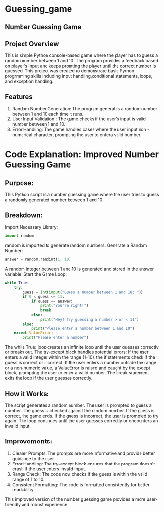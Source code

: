 # Guessing_game
## Number Guessing Game
## Project Overview
This is simple Python console-based game where the player has to guess a random number between 1 and 10. The program provides a feedback based on player's input and keeps promting the player until the correct number is guessed. This project was created to demonstrate basic Python progrmming skills including input handling,conditional statements, loops, and exception handling.
## Features
1. Random Number Generation: The program generates a random number between 1 and 10 each time it runs.
2. User Input Validation : The game checks if the user's input is valid number between 1 and 10.
3. Error Handling: The game handles cases where the user input non - numerical character, prompting the user to entera valid number.
# Code Explanation: Improved Number Guessing Game
## Purpose:
This Python script is a number guessing game where the user tries to guess a randomly generated number between 1 and 10.

## Breakdown:

Import Necessary Library:

~~~python
import random
~~~

random is imported to generate random numbers.
Generate a Random Number:

~~~python
answer = random.randint(1, 10)
~~~

A random integer between 1 and 10 is generated and stored in the answer variable.
Start the Game Loop:

~~~python
while True:
    try:
        guess = int(input("Guess a number between 1 and 10: "))
        if 0 < guess <= 11:
            if guess == answer:
                print("You're right!")
                break
            else:
                print("Hey! Try guessing a number > or < 11")
        else:
            print("Please enter a number between 1 and 10")
    except ValueError:
        print("Please enter a number")
~~~

The while True: loop creates an infinite loop until the user guesses correctly or breaks out.
The try-except block handles potential errors:
If the user enters a valid integer within the range (1-10), the if statements check if the guess is correct or incorrect.
If the user enters a number outside the range or a non-numeric value, a ValueError is raised and caught by the except block, prompting the user to enter a valid number.
The break statement exits the loop if the user guesses correctly.
## How it Works:

The script generates a random number.
The user is prompted to guess a number.
The guess is checked against the random number.
If the guess is correct, the game ends.
If the guess is incorrect, the user is prompted to try again.
The loop continues until the user guesses correctly or encounters an invalid input.
## Improvements:

1. Clearer Prompts: The prompts are more informative and provide better guidance to the user.
2. Error Handling: The try-except block ensures that the program doesn't crash if the user enters invalid input.
3. Range Check: The code now checks if the guess is within the valid range of 1 to 10.
4. Consistent Formatting: The code is formatted consistently for better readability.

This improved version of the number guessing game provides a more user-friendly and robust experience.
